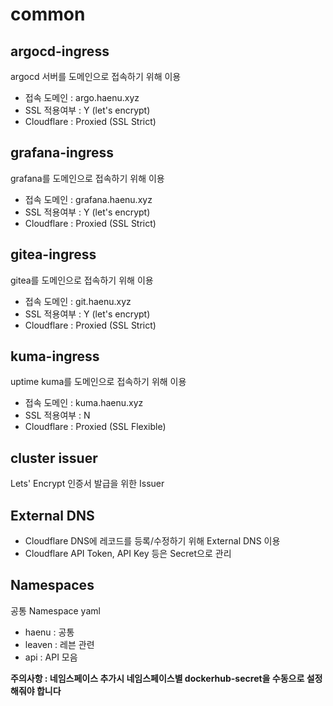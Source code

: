 # common

## argocd-ingress
argocd 서버를 도메인으로 접속하기 위해 이용
- 접속 도메인 : argo.haenu.xyz
- SSL 적용여부 : Y (let's encrypt)
- Cloudflare : Proxied (SSL Strict)

## grafana-ingress
grafana를 도메인으로 접속하기 위해 이용
- 접속 도메인 : grafana.haenu.xyz
- SSL 적용여부 : Y (let's encrypt)
- Cloudflare : Proxied (SSL Strict)

## gitea-ingress
gitea를 도메인으로 접속하기 위해 이용
- 접속 도메인 : git.haenu.xyz
- SSL 적용여부 : Y (let's encrypt)
- Cloudflare : Proxied (SSL Strict)

## kuma-ingress
uptime kuma를 도메인으로 접속하기 위해 이용
- 접속 도메인 : kuma.haenu.xyz
- SSL 적용여부 : N
- Cloudflare : Proxied (SSL Flexible)

## cluster issuer
Lets' Encrypt 인증서 발급을 위한 Issuer

## External DNS
- Cloudflare DNS에 레코드를 등록/수정하기 위해 External DNS 이용
- Cloudflare API Token, API Key 등은 Secret으로 관리

## Namespaces
공통 Namespace yaml
- haenu : 공통
- leaven : 레븐 관련
- api : API 모음

**주의사항 : 네임스페이스 추가시 네임스페이스별 dockerhub-secret을 수동으로 설정해줘야 합니다**
